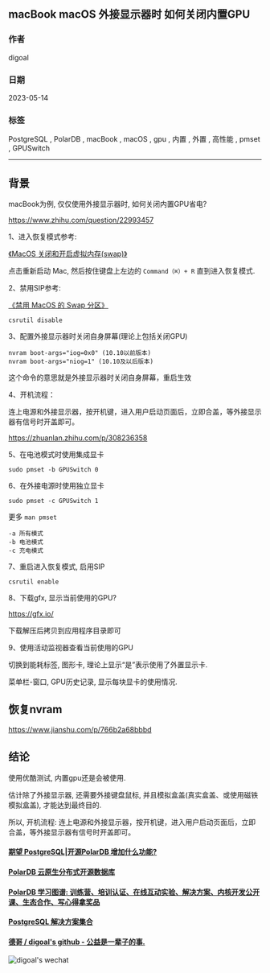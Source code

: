 ## macBook macOS 外接显示器时 如何关闭内置GPU    
              
### 作者              
digoal              
              
### 日期              
2023-05-14              
              
### 标签              
PostgreSQL , PolarDB , macBook , macOS , gpu , 内置 , 外置 , 高性能 , pmset , GPUSwitch                   
              
----              
              
## 背景      
macBook为例, 仅仅使用外接显示器时, 如何关闭内置GPU省电?    
    
https://www.zhihu.com/question/22993457    
    
1、进入恢复模式参考:     
    
[《MacOS 关闭和开启虚拟内存(swap)》](202111/20211103_01.md)      
    
点击重新启动 Mac,  然后按住键盘上左边的 `Command（⌘）+ R` 直到进入恢复模式.       
    
2、禁用SIP参考:    
    
[《禁用 MacOS 的 Swap 分区》](202212/20221207_01.md)      
    
```    
csrutil disable    
```    
    
3、配置外接显示器时关闭自身屏幕(理论上包括关闭GPU)    
    
```    
nvram boot-args="iog=0x0" (10.10以前版本)    
nvram boot-args="niog=1" (10.10及以后版本)    
```    
    
这个命令的意思就是外接显示器时关闭自身屏幕，重启生效    
    
4、开机流程：    
    
连上电源和外接显示器，按开机键，进入用户启动页面后，立即合盖，等外接显示器有信号时开盖即可。      
    
https://zhuanlan.zhihu.com/p/308236358    
  

    
5、在电池模式时使用集成显卡    
    
```    
sudo pmset -b GPUSwitch 0    
```    
    
6、在外接电源时使用独立显卡    
    
```    
sudo pmset -c GPUSwitch 1    
```    
    
更多 `man pmset`    
    
```    
-a 所有模式    
-b 电池模式    
-c 充电模式    
```    
    
7、重启进入恢复模式, 启用SIP    
    
```    
csrutil enable    
```    
    
8、下载gfx, 显示当前使用的GPU?    
    
    
https://gfx.io/    
    
下载解压后拷贝到应用程序目录即可    
    
9、使用活动监视器查看当前使用的GPU    
    
切换到能耗标签, 图形卡, 理论上显示“是”表示使用了外置显示卡.    
    
菜单栏-窗口, GPU历史记录, 显示每块显卡的使用情况.      
  
## 恢复nvram
https://www.jianshu.com/p/766b2a68bbbd   
     
## 结论  
使用优酷测试, 内置gpu还是会被使用.  
  
估计除了外接显示器, 还需要外接键盘鼠标, 并且模拟盒盖(真实盒盖、或使用磁铁模拟盒盖), 才能达到最终目的.    
    
所以, 开机流程: 连上电源和外接显示器，按开机键，进入用户启动页面后，立即合盖，等外接显示器有信号时开盖即可。    
    
  
#### [期望 PostgreSQL|开源PolarDB 增加什么功能?](https://github.com/digoal/blog/issues/76 "269ac3d1c492e938c0191101c7238216")
  
  
#### [PolarDB 云原生分布式开源数据库](https://github.com/ApsaraDB "57258f76c37864c6e6d23383d05714ea")
  
  
#### [PolarDB 学习图谱: 训练营、培训认证、在线互动实验、解决方案、内核开发公开课、生态合作、写心得拿奖品](https://www.aliyun.com/database/openpolardb/activity "8642f60e04ed0c814bf9cb9677976bd4")
  
  
#### [PostgreSQL 解决方案集合](../201706/20170601_02.md "40cff096e9ed7122c512b35d8561d9c8")
  
  
#### [德哥 / digoal's github - 公益是一辈子的事.](https://github.com/digoal/blog/blob/master/README.md "22709685feb7cab07d30f30387f0a9ae")
  
  
![digoal's wechat](../pic/digoal_weixin.jpg "f7ad92eeba24523fd47a6e1a0e691b59")
  
